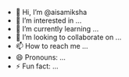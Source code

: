 - 👋 Hi, I’m @aisamiksha
- 👀 I’m interested in ...
- 🌱 I’m currently learning ...
- 💞️ I’m looking to collaborate on ...
- 📫 How to reach me ...
- 😄 Pronouns: ...
- ⚡ Fun fact: ...

<!---
aisamiksha/aisamiksha is a ✨ special ✨ repository because its `README.md` (this file) appears on your GitHub profile.
You can click the Preview link to take a look at your changes.
--->

